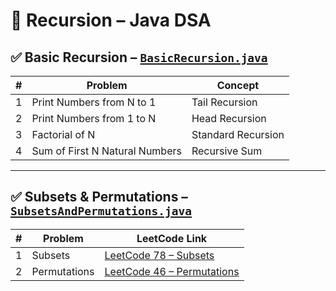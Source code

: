 # 🔁 Recursion – Java DSA

## ✅ Basic Recursion – [`BasicRecursion.java`](./BasicRecursion.java)

| # | Problem                        | Concept        |
|---|--------------------------------|----------------|
| 1 | Print Numbers from N to 1      | Tail Recursion |
| 2 | Print Numbers from 1 to N      | Head Recursion |
| 3 | Factorial of N                 | Standard Recursion |
| 4 | Sum of First N Natural Numbers | Recursive Sum  |

---

## ✅ Subsets & Permutations – [`SubsetsAndPermutations.java`](./SubsetsAndPermutations.java)

| # | Problem        | LeetCode Link                                                                   |
|---|----------------|----------------------------------------------------------------------------------|
| 1 | Subsets        | [LeetCode 78 – Subsets](https://leetcode.com/problems/subsets/)                 |
| 2 | Permutations   | [LeetCode 46 – Permutations](https://leetcode.com/problems/permutations/)       |